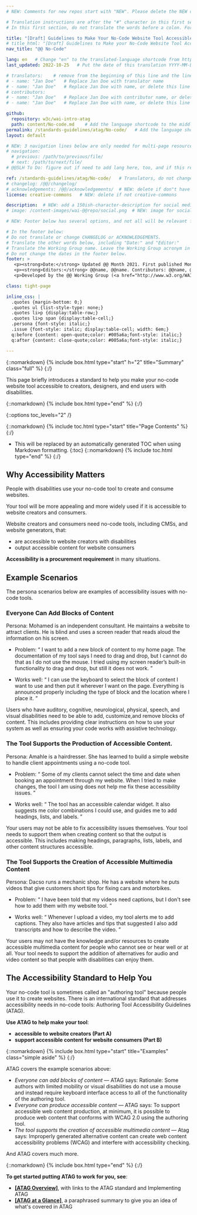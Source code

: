 ```yaml
---
# NEW: Comments for new repos start with "NEW". Please delete the NEW comments. Leave the other comments for translators. Also, search for @@s to replace. For multi-page resources and other frontmatter info, see: https://wai-website-theme.netlify.app/writing/frontmatter/

# Translation instructions are after the "#" character in this first section. They are comments that do not show up in the web page. You do not need to translate the instructions after #.
# In this first section, do not translate the words before a colon. For example, do not translate "title:". Do translate the text after "title:".

title: "[Draft] Guidelines to Make Your No-Code Website Tool Accessible"
# title_html: "[Draft] Guidelines to Make your No-Code Website Tool Accessible<br>Get the gist of what your tool needs to support accessible website creation"
nav_title: "@@ No-Code"

lang: en   # Change "en" to the translated-language shortcode from https://www.iana.org/assignments/language-subtag-registry/language-subtag-registry
last_updated: 2022-10-25   # Put the date of this translation YYYY-MM-DD (with month in the middle)

# translators:    # remove from the beginning of this line and the lines below: "# " (the hash sign and the space)
# - name: "Jan Doe"   # Replace Jan Doe with translator name
# - name: "Jan Doe"   # Replace Jan Doe with name, or delete this line if not multiple translators
# contributors:
# - name: "Jan Doe"   # Replace Jan Doe with contributor name, or delete this line if none
# - name: "Jan Doe"   # Replace Jan Doe with name, or delete this line if not multiple contributors

github:
  repository: w3c/wai-intro-atag
  path: content/No-code.md    # Add the language shortcode to the middle of the filename, for example: content/index.fr.md
permalink: /standards-guidelines/atag/No-code/   # Add the language shortcode to the end, with no slash at end, for example: /link/to/page/fr
layout: default

# NEW: 3 navigation lines below are only needed for multi-page resources where you have previous and next at the bottom. If so, un-comment them; otherwise delete these lines.
# navigation:
  # previous: /path/to/previous/file/
  # next: /path/to/next/file/
# @@SLH To Do: figure out if need to add lang here, too, and if this replaces "order" from older resources?

ref: /standards-guidelines/atag/No-code/   # Translators, do not change this
# changelog: /@@/changelog/ 
# acknowledgements: /@@/acknowledgements/  # NEW: delete if don"t have a separate acknowledgements page. And delete it in the footer below.
license: creative-commons   # NEW: delete if not creative-commons

description:  # NEW: add a 150ish-character-description for social media   # translate the description
# image: /content-images/wai-@@repo/social.png  # NEW: image for social media

# NEW: Footer below has several options, and not all will be relevant for specific pages. (Ask Shawn if questions.)

# In the footer below:
# Do not translate or change CHANGELOG or ACKNOWLEDGEMENTS.
# Translate the other words below, including "Date:" and "Editor:"
# Translate the Working Group name. Leave the Working Group acronym in English.
# Do not change the dates in the footer below.
footer: >
   <p><strong>Date:</strong> Updated @@ Month 2021. First published Month 20@@. CHANGELOG.</p>
   <p><strong>Editors:</strong> @@name, @@name. Contributors: @@name, @@name, and <a href="https://www.w3.org/groups/wg/@@wg/participants">participants of the @@WG</a>. ACKNOWLEDGEMENTS lists contributors and credits.</p>
   <p>Developed by the @@ Working Group (<a href="http://www.w3.org/WAI/@@/">@@WG</a>). Developed as part of the <a href="https://www.w3.org/WAI/@@/">WAI-@@ project</a>, @@co-funded by the European Commission.</p>

class: tight-page

inline_css: |
  .quotes {margin-bottom: 0;}
  .quotes ul {list-style-type: none;}
  .quotes li>p {display:table-row;}
  .quotes li>p span {display:table-cell;}
  .persona {font-style: italic;}
  .issue {font-style: italic; display:table-cell; width: 6em;}
  q:before {content: open-quote;color: #005a6a;font-style: italic;}
  q:after {content: close-quote;color: #005a6a;font-style: italic;}

---
```


{::nomarkdown}
{% include box.html type="start" h="2" title="Summary" class="full" %}
{:/}

This page briefly introduces a standard to help you make your no-code website tool accessible to creators, designers, and end users with disabilities.

{::nomarkdown}
{% include box.html type="end" %}
{:/}

{::options toc_levels="2" /}

{::nomarkdown}
{% include toc.html type="start" title="Page Contents" %}
{:/}

- This will be replaced by an automatically generated TOC when using Markdown formatting.
{:toc}
{::nomarkdown}
{% include toc.html type="end" %}
{:/}

## Why Accessibility Matters

People with disabilities use your no-code tool to create and consume websites.

Your tool will be more appealing and more widely used if it is accessible to website creators and consumers.

Website creators and consumers need no-code tools, including CMSs, and website generators, that:

* are accessible to website creators with disabilities
* output accessible content for website consumers

**Accessibility is a procurement requirement** in many situations.

## Example Scenarios

The persona scenarios below are examples of accessibility issues with no-code tools.

### Everyone Can Add Blocks of Content

<p><span class="persona">Persona: </span>
 Mohamed is an independent consultant. He maintains a website to attract clients. He is blind and uses a screen reader that reads aloud the information on his screen.
</p>
<div class="quotes">
  <ul>
    <li>
      <p><span class="issue">Problem: </span><span><q>
        I want to add a new block of content to my home page. The documentation of my tool says I need to drag and drop, but I cannot do that as I do not use the mouse. I tried using my screen reader’s built-in functionality to drag and drop, but still it does not work.
      </q></span></p>
    </li>
    <li>
      <p><span class="issue">Works well: </span><span><q>
        I can use the keyboard to select the block of content I want to use and then put it wherever I want on the page. Everything is announced properly including the type of block and the location where I place it.
      </q></span></p>
    </li>
  </ul>
</div>

Users who have auditory, cognitive, neurological, physical, speech, and visual disabilities need to be able to add, customize,and remove blocks of content. This includes providing clear instructions on how to use your system as well as ensuring your code works with assistive technology.

### The Tool Supports the Production of Accessible Content. 

<p><span class="persona">Persona: </span>
  Amahle is a hairdresser. She has learned to build a simple website to handle client appointments using a no-code tool.
</p>

<div class="quotes">
  <ul>
    <li>
      <p><span class="issue">Problem: </span><span><q>
        Some of my clients cannot select the time and date when booking an appointment through my website. When I tried to make changes, the tool I am using does not help me fix these accessibility issues.
      </q></span></p>
    </li>
    <li>
      <p><span class="issue">Works well: </span><span><q>
        The tool has an accessible calendar widget. It also suggests me color combinations I could use, and guides me to add headings, lists, and labels.
      </q></span></p>
    </li>
  </ul>
</div>

Your users may not be able to fix accessibility issues themselves. Your tool needs to support them when creating content so that the output is accessible. This includes making headings, paragraphs, lists, labels, and other content structures accessible.

### The Tool Supports the Creation of Accessible Multimedia Content

<p><span class="persona">Persona: </span>
  Dacso runs a mechanic shop. He has a website where he puts videos that give customers short tips for fixing cars and motorbikes.
</p>
<div class="quotes">
  <ul>
    <li>
      <p><span class="issue">Problem: </span><span><q>
        I have been told that my videos need captions, but I don't see how to add them with my website tool.
      </q></span></p>
    </li>
    <li>
      <p><span class="issue">Works well: </span><span><q>
        Whenever I upload a video, my tool alerts me to add captions. They also have articles and tips that suggested I also add transcripts and how to describe the video.
      </q></span></p>
    </li>
  </ul>
</div>

Your users may not have the knowledge and/or resources to create accessible multimedia content for people who cannot see or hear well or at all. Your tool needs to support the addition of alternatives for audio and video content so that people with disabilities can enjoy them.

## The Accessibility Standard to Help You

Your no-code tool is sometimes called an "authoring tool" because people use it to create websites. There is an international standard that addresses accessibility needs in no-code tools: Authoring Tool Accessibility Guidelines (ATAG).

**Use ATAG to help make your tool**:

* **accessible to website creators (Part A)**
* **support accessible content for website consumers (Part B)**

{::nomarkdown}
{% include box.html type="start" title="Examples" class="simple aside" %}
{:/}

ATAG covers the example scenarios above:

* _Everyone can add blocks of content_ &mdash; ATAG says: Rationale: Some authors with limited mobility or visual disabilities do not use a mouse and instead require keyboard interface access to all of the functionality of the authoring tool.
* _Everyone can produce accessible content_ &mdash; ATAG says: To support accessible web content production, at minimum, it is possible to produce web content that conforms with WCAG 2.0 using the authoring tool.
* _The tool supports the creation of accessible multimedia content_ &mdash; Atag says: Improperly generated alternative content can create web content accessibility problems (WCAG) and interfere with accessibility checking.

And ATAG covers much more.

{::nomarkdown}
{% include box.html type="end" %}
{:/}

**To get started putting ATAG to work for you, see**:

* **[[ATAG Overview]](/standards-guidelines/atag/)**, with links to the ATAG standard and Implementing ATAG
* **[[ATAG at a Glance]](/standards-guidelines/atag/glance/)**, a paraphrased summary to give you an idea of what's covered in ATAG